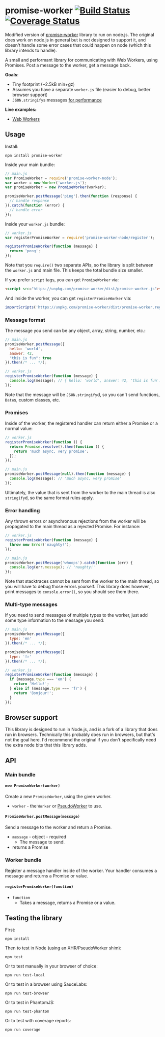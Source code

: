promise-worker [![Build Status](https://travis-ci.org/nolanlawson/promise-worker.svg?branch=master)](https://travis-ci.org/nolanlawson/promise-worker) [![Coverage Status](https://coveralls.io/repos/github/nolanlawson/promise-worker/badge.svg?branch=master)](https://coveralls.io/github/nolanlawson/promise-worker?branch=master)
====


Modified version of [promise-worker](https://github.com/nolanlawson/promise-worker) library to run on node.js. The original does work on node.js in general but is not designed to support it, and doesn't handle some error cases that could happen on node (which this library intends to handle).

A small and performant library for communicating with Web Workers, using Promises. Post a message to the worker, get a message back.

**Goals:**

 * Tiny footprint (~2.5kB min+gz)
 * Assumes you have a separate `worker.js` file (easier to debug, better browser support)
 * `JSON.stringify`s messages [for performance](http://nolanlawson.com/2016/02/29/high-performance-web-worker-messages/)

**Live examples:**

* [Web Workers](https://bl.ocks.org/nolanlawson/05e74a8408a099635c9a38f839b5ae9f)

Usage
---

Install:

    npm install promise-worker

Inside your main bundle:

```js
// main.js
var PromiseWorker = require('promise-worker-node');
var worker = new Worker('worker.js');
var promiseWorker = new PromiseWorker(worker);

promiseWorker.postMessage('ping').then(function (response) {
  // handle response
}).catch(function (error) {
  // handle error
});
```

Inside your `worker.js` bundle:

```js
// worker.js
var registerPromiseWorker = require('promise-worker-node/register');

registerPromiseWorker(function (message) {
  return 'pong';
});
```

Note that you `require()` two separate APIs, so the library is split
between the `worker.js` and main file. This keeps the total bundle size smaller.

If you prefer `script` tags, you can get `PromiseWorker` via:

```html
<script src="https://unpkg.com/promise-worker/dist/promise-worker.js"></script>
```

And inside the worker, you can get `registerPromiseWorker` via:

```js
importScripts('https://unpkg.com/promise-worker/dist/promise-worker.register.js');
```

### Message format

The message you send can be any object, array, string, number, etc.:

```js
// main.js
promiseWorker.postMessage({
  hello: 'world',
  answer: 42,
  "this is fun": true
}).then(/* ... */);
```

```js
// worker.js
registerPromiseWorker(function (message) {
  console.log(message); // { hello: 'world', answer: 42, 'this is fun': true }
});
```

Note that the message will be `JSON.stringify`d, so you
can't send functions, `Date`s, custom classes, etc.

### Promises

Inside of the worker, the registered handler can return either a Promise or a normal value:

```js
// worker.js
registerPromiseWorker(function () {
  return Promise.resolve().then(function () {
    return 'much async, very promise';
  });
});
```

```js
// main.js
promiseWorker.postMessage(null).then(function (message) {
  console.log(message): // 'much async, very promise'
});
```

Ultimately, the value that is sent from the worker to the main thread is also
`stringify`d, so the same format rules apply.

### Error handling

Any thrown errors or asynchronous rejections from the worker will
be propagated to the main thread as a rejected Promise. For instance:

```js
// worker.js
registerPromiseWorker(function (message) {
  throw new Error('naughty!');
});
```

```js
// main.js
promiseWorker.postMessage('whoops').catch(function (err) {
  console.log(err.message); // 'naughty!'
});
```

Note that stacktraces cannot be sent from the worker to the main thread, so you
will have to debug those errors yourself. This library does however, print
messages to `console.error()`, so you should see them there.

### Multi-type messages

If you need to send messages of multiple types to the worker, just add
some type information to the message you send:

```js
// main.js
promiseWorker.postMessage({
  type: 'en'
}).then(/* ... */);

promiseWorker.postMessage({
  type: 'fr'
}).then(/* ... */);
```

```js
// worker.js
registerPromiseWorker(function (message) {
  if (message.type === 'en') {
    return 'Hello!';
  } else if (message.type === 'fr') {
    return 'Bonjour!';
  }
});
```

Browser support
----

This library is designed to run in Node.js, and is a fork of a library that does run in browsers. Technically this probably does run in browsers, but that's not the goal here. I'd recommend the original if you don't specifically need the extra node bits that this library adds.

API
---

### Main bundle

#### `new PromiseWorker(worker)`

Create a new `PromiseWorker`, using the given worker.

* `worker` - the `Worker` or [PseudoWorker](https://github.com/nolanlawson/pseudo-worker) to use.

#### `PromiseWorker.postMessage(message)`

Send a message to the worker and return a Promise.

* `message` - object - required
  * The message to send.
* returns a Promise

### Worker bundle

Register a message handler inside of the worker. Your handler consumes a message
and returns a Promise or value.

#### `registerPromiseWorker(function)`

* `function`
  * Takes a message, returns a Promise or a value.


Testing the library
---

First:

    npm install

Then to test in Node (using an XHR/PseudoWorker shim):

    npm test

Or to test manually in your browser of choice:

    npm run test-local

Or to test in a browser using SauceLabs:

    npm run test-browser

Or to test in PhantomJS:

    npm run test-phantom

Or to test with coverage reports:

    npm run coverage
